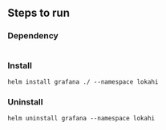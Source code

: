 

## Steps to run
### Dependency
```
```
### Install
```
helm install grafana ./ --namespace lokahi
```
### Uninstall
```
helm uninstall grafana --namespace lokahi
```